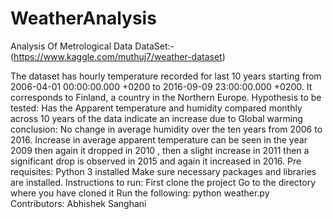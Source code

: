 # WeatherAnalysis
Analysis Of Metrological Data
DataSet:-
(https://www.kaggle.com/muthuj7/weather-dataset)

The dataset has hourly temperature recorded for last 10 years starting from 2006-04-01 00:00:00.000 +0200 to 2016-09-09 23:00:00.000 +0200. It corresponds to Finland, a country in the Northern Europe.
Hypothesis to be tested:
Has the Apparent temperature and humidity compared monthly across 10 years of the data indicate an increase due to Global warming
conclusion:
No change in average humidity over the ten years from 2006 to 2016. Increase in average apparent temperature can be seen in the year 2009 then again it dropped in 2010 , then a slight increase in 2011 then a significant drop is observed in 2015 and again it increased in 2016.
Pre requisites:
Python 3 installed
Make sure necessary packages and libraries are installed.
Instructions to run:
First clone the project
Go to the directory where you have cloned it
Run the following:
python weather.py
Contributors:
Abhishek Sanghani
